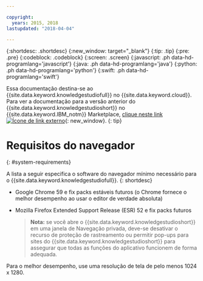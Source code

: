 ```yaml
---

copyright:
  years: 2015, 2018
lastupdated: "2018-04-04"

---
```


{:shortdesc: .shortdesc}
{:new_window: target="_blank"}
{:tip: .tip}
{:pre: .pre}
{:codeblock: .codeblock}
{:screen: .screen}
{:javascript: .ph data-hd-programlang='javascript'}
{:java: .ph data-hd-programlang='java'}
{:python: .ph data-hd-programlang='python'}
{:swift: .ph data-hd-programlang='swift'}

Essa documentação destina-se ao {{site.data.keyword.knowledgestudiofull}} no {{site.data.keyword.cloud}}. Para ver a documentação para a versão anterior do {{site.data.keyword.knowledgestudioshort}} no {{site.data.keyword.IBM_notm}} Marketplace, [clique neste link ![Ícone de link externo](../../icons/launch-glyph.svg "Ícone de link externo")](https://{DomainName}/docs/services/knowledge-studio/system-requirements.html){: new_window}.
{: tip}

# Requisitos do navegador
{: #system-requirements}

A lista a seguir especifica o software do navegador mínimo necessário para o {{site.data.keyword.knowledgestudiofull}}.
{: shortdesc}

- Google Chrome 59 e fix packs estáveis futuros (o Chrome fornece o melhor desempenho ao usar o editor de verdade absoluta)
- Mozilla Firefox Extended Support Release (ESR) 52 e fix packs futuros

    > **Nota:** se você abre o {{site.data.keyword.knowledgestudioshort}} em uma janela de Navegação privada, deve-se desativar o recurso de proteção de rastreamento ou permitir pop-ups para sites do {{site.data.keyword.knowledgestudioshort}} para assegurar que todas as funções do aplicativo funcionem de forma adequada.

Para o melhor desempenho, use uma resolução de tela de pelo menos 1024 x 1280.
